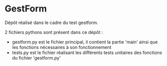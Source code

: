 # GestForm


Dépôt réalisé dans le cadre du test gestform.

2 fichiers pythons sont présent dans ce dépôt :
 - gestform.py est le fichier principal, il contient la partie 'main' ainsi que les fonctions nécessaires à son fonctionnement
 - tests.py est le fichier réalisant les différents tests unitaires des fonctions du fichier 'gestform.py' 
